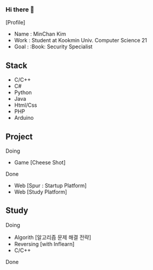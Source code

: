 ### Hi there 👋

[Profile]
  - Name : MinChan Kim
  - Work : Student at Kookmin Univ. Computer Science 21
  - Goal : :Book: Security Specialist

## Stack
  - C/C++
  - C#
  - Python
  - Java
  - Html/Css
  - PHP
  - Arduino
  
## Project 

Doing
  - Game [Cheese Shot]
  
Done
  - Web [Spur : Startup Platform]
  - Web [Study Platform]
  
## Study

Doing
  - Algorith [알고리즘 문제 해결 전략]
  - Reversing [with Inflearn]
  - C/C++
  
Done
